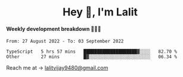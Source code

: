 <h1 align="center">Hey 👋, I'm Lalit</h1>

#### Weekly development breakdown 👨🏻‍💻
<!--START_SECTION:waka-->

```text
From: 27 August 2022 - To: 03 September 2022

TypeScript   5 hrs 57 mins   ████████████████████▓░░░░   82.70 %
Other        27 mins         █▓░░░░░░░░░░░░░░░░░░░░░░░   06.34 %
```

<!--END_SECTION:waka-->

Reach me at → lalitvijay9480@gmail.com
